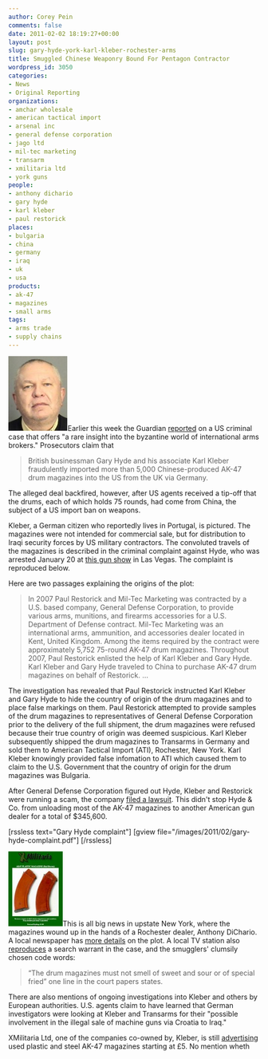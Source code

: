 ```yaml
---
author: Corey Pein
comments: false
date: 2011-02-02 18:19:27+00:00
layout: post
slug: gary-hyde-york-karl-kleber-rochester-arms
title: Smuggled Chinese Weaponry Bound For Pentagon Contractor 
wordpress_id: 3050
categories:
- News
- Original Reporting
organizations:
- amchar wholesale
- american tactical import
- arsenal inc
- general defense corporation
- jago ltd
- mil-tec marketing
- transarm
- xmilitaria ltd
- york guns
people:
- anthony dichario
- gary hyde
- karl kleber
- paul restorick
places:
- bulgaria
- china
- germany
- iraq
- uk
- usa
products:
- ak-47
- magazines
- small arms
tags:
- arms trade
- supply chains
---
```


[![](/images/2011/02/karl-kleber-119x150.jpg)](/images/2011/02/karl-kleber.jpg)Earlier this week the Guardian [reported](http://www.guardian.co.uk/world/2011/jan/30/ak47-arms-conspiracy-china-united-states
) on a US criminal case that offers "a rare insight into the byzantine world of international arms brokers." Prosecutors claim that



> British businessman Gary Hyde and his associate Karl Kleber fraudulently imported more than 5,000 Chinese-produced AK-47 drum magazines into the US from the UK via Germany.

The alleged deal backfired, however, after US agents received a tip-off that the drums, each of which holds 75 rounds, had come from China, the subject of a US import ban on weapons.



Kleber, a German citizen who reportedly lives in Portugal, is pictured. The magazines were not intended for commercial sale, but for distribution to Iraqi security forces by US military contractors. The convoluted travels of the magazines is described in the criminal complaint against Hyde, who was arrested January 20 at [this gun show](www.shotshow.org) in Las Vegas. The complaint is reproduced below. 

<!-- more -->Here are two passages explaining the origins of the plot:



> In 2007 Paul Restorick and Mil-Tec Marketing was contracted by a U.S. based company, General Defense Corporation, to provide various arms, munitions, and firearms accessories for a U.S. Department of Defense contract. Mil-Tec Marketing was an international arms, ammunition, and accessories dealer located in Kent, United Kingdom. Among the items required by the contract were approximately 5,752 75-round AK-47 drum magazines. Throughout 2007, Paul Restorick enlisted the help of Karl Kleber and Gary Hyde. Karl Kleber and Gary Hyde traveled to China to purchase AK-47 drum magazines on behalf of Restorick. …

The investigation has revealed that Paul Restorick instructed Karl Kleber and Gary Hyde to hide the country of origin of the drum magazines and to place false markings on them. Paul Restorick attempted to provide samples of the drum magazines to representatives of General Defense Corporation prior to the delivery of the full shipment, the drum magazines were refused because their true country of origin was deemed suspicious. Karl Kleber subsequently shipped the drum magazines to Transarms in Germany and sold them to American Tactical Import (ATI), Rochester, New York. Karl Kleber knowingly provided false infomation to ATI which caused them to claim to the U.S. Government that the country of origin for the drum magazines was Bulgaria.



After General Defense Corporation figured out Hyde, Kleber and Restorick were running a scam, the company [filed a lawsuit](http://dockets.justia.com/docket/florida/flsdce/0:2008cv60537/313028/). This didn't stop Hyde & Co. from unloading most of the AK-47 magazines to another American gun dealer for a total of $345,600.

[rssless text="Gary Hyde complaint"] [gview file="/images/2011/02/gary-hyde-complaint.pdf"] [/rssless]

[![](/images/2011/02/xmilitaria-magazines-109x150.jpg)](/images/2011/02/xmilitaria-magazines.jpg)This is all big news in upstate New York, where the magazines wound up in the hands of a Rochester dealer, Anthony DiChario. A local newspaper has [more details](http://www.democratandchronicle.com/article/20110128/NEWS01/101280338/1002/NEWS) on the plot. A local TV station also [reproduces](http://www.13wham.com/news/local/story/Global-Gun-Case-Involves-Local-Company/CyK_JUs8FEOuffL9YfCqYg.cspx) a search warrant in the case, and the smugglers' clumsily chosen code words:



> “The drum magazines must not smell of sweet and sour or of special fried” one line in the court papers states.

There are also mentions of ongoing investigations into Kleber and others by European authorities. U.S. agents claim to have learned that German investigators were looking at Kleber and Transarms for their "possible involvement in the illegal sale of machine guns via Croatia to Iraq."



XMilitaria Ltd, one of the companies co-owned by, Kleber, is still [advertising](www.xmilitaria.co.uk/equiptment08.htm) used plastic and steel AK-47 magazines starting at £5. No mention wheth

